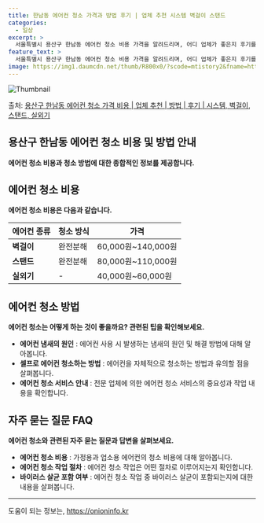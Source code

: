 ```yaml
---
title: 한남동 에어컨 청소 가격과 방법 후기 | 업체 추천 시스템 벽걸이 스탠드
categories:
  - 일상
excerpt: >
  서울특별시 용산구 한남동 에어컨 청소 비용 가격을 알려드리며, 어디 업체가 좋은지 후기를 통해 알아보겠습니다. 현재 글에서는 시스템, 벽걸이, 스탠드, 실외기 각각에 대해 청소 비용이 나와 있으니 참고하시면 되겠습니다. 에어컨 분해 청소 방법 보기 👈 클릭셀프 에어컨 청소 방법 보기👈 클릭용산구 한남동 에어컨 청소 비용시스템에어컨 방식클리닝방식금액1way 방식에어컨 완전분해80,000원1way 방식에어컨 필터세척35,000원2way 방식에어컨 완전분해90,000원2way 방식에어컨 필터세척35,000원4way 방식에어컨 완전분해120,000원4way 방식에어컨 필터세척35,000원원형방식에어컨 완전분해140,000원원형방식에어컨 필터세척35,000원에어컨 청소 견적 샘플 보기 👈 클릭에어컨 냄새의 원인에..
feature_text: >
  서울특별시 용산구 한남동 에어컨 청소 비용 가격을 알려드리며, 어디 업체가 좋은지 후기를 통해 알아보겠습니다. 현재 글에서는 시스템, 벽걸이, 스탠드, 실외기 각각에 대해 청소 비용이 나와 있으니 참고하시면 되겠습니다. 에어컨 분해 청소 방법 보기 👈 클릭셀프 에어컨 청소 방법 보기👈 클릭용산구 한남동 에어컨 청소 비용시스템에어컨 방식클리닝방식금액1way 방식에어컨 완전분해80,000원1way 방식에어컨 필터세척35,000원2way 방식에어컨 완전분해90,000원2way 방식에어컨 필터세척35,000원4way 방식에어컨 완전분해120,000원4way 방식에어컨 필터세척35,000원원형방식에어컨 완전분해140,000원원형방식에어컨 필터세척35,000원에어컨 청소 견적 샘플 보기 👈 클릭에어컨 냄새의 원인에..
image: https://img1.daumcdn.net/thumb/R800x0/?scode=mtistory2&fname=https%3A%2F%2Fblog.kakaocdn.net%2Fdn%2FcSLOtc%2FbtsHuLs6ayW%2FbVKDwNBf9M5sUXphqpGD41%2Fimg.webp
---
```


![Thumbnail](https://img1.daumcdn.net/thumb/R800x0/?scode=mtistory2&fname=https%3A%2F%2Fblog.kakaocdn.net%2Fdn%2FcSLOtc%2FbtsHuLs6ayW%2FbVKDwNBf9M5sUXphqpGD41%2Fimg.webp)

<p>출처: <a href="https://onioninfo.kr/entry/%EC%9A%A9%EC%82%B0%EA%B5%AC-%ED%95%9C%EB%82%A8%EB%8F%99-%EC%97%90%EC%96%B4%EC%BB%A8-%EC%B2%AD%EC%86%8C-%EA%B0%80%EA%B2%A9-%EB%B9%84%EC%9A%A9-%EC%97%85%EC%B2%B4-%EC%B6%94%EC%B2%9C-%EB%B0%A9%EB%B2%95-%ED%9B%84%EA%B8%B0-%EC%8B%9C%EC%8A%A4%ED%85%9C-%EB%B2%BD%EA%B1%B8%EC%9D%B4-%EC%8A%A4%ED%83%A0%EB%93%9C-%EC%8B%A4%EC%99%B8%EA%B8%B0" rel="dofollow">용산구 한남동 에어컨 청소 가격 비용 | 업체 추천 | 방법 | 후기 | 시스템, 벽걸이, 스탠드, 실외기</a> </p>

## 용산구 한남동 에어컨 청소 비용 및 방법 안내



**에어컨 청소 비용과 청소 방법에 대한 종합적인 정보를 제공합니다.**

## 에어컨 청소 비용

**에어컨 청소 비용은 다음과 같습니다.**

**에어컨 종류** | **청소 방식** | **가격**  
---|---|---  
**벽걸이** | 완전분해 | 60,000원~140,000원  
**스탠드** | 완전분해 | 80,000원~110,000원  
**실외기** | - | 40,000원~60,000원  
  


## 에어컨 청소 방법

**에어컨 청소는 어떻게 하는 것이 좋을까요? 관련된 팁을 확인해보세요.**

  * **에어컨 냄새의 원인** : 에어컨 사용 시 발생하는 냄새의 원인 및 해결 방법에 대해 알아봅니다.
  * **셀프로 에어컨 청소하는 방법** : 에어컨을 자체적으로 청소하는 방법과 유의할 점을 살펴봅니다.
  * **에어컨 청소 서비스 안내** : 전문 업체에 의한 에어컨 청소 서비스의 중요성과 작업 내용을 확인합니다.



## 자주 묻는 질문 FAQ

**에어컨 청소와 관련된 자주 묻는 질문과 답변을 살펴보세요.**

  * **에어컨 청소 비용** : 가정용과 업소용 에어컨의 청소 비용에 대해 알아봅니다.
  * **에어컨 청소 작업 절차** : 에어컨 청소 작업은 어떤 절차로 이루어지는지 확인합니다.
  * **바이러스 살균 포함 여부** : 에어컨 청소 작업 중 바이러스 살균이 포함되는지에 대한 내용을 살펴봅니다.





* * *





 

도움이 되는 정보는, <a href="https://onioninfo.kr" rel="dofollow">https://onioninfo.kr</a>


